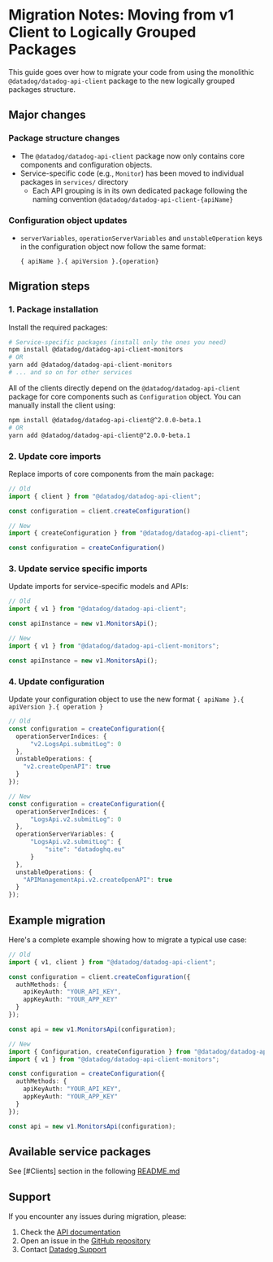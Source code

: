 # Migration Notes: Moving from v1 Client to Logically Grouped Packages

This guide goes over how to migrate your code from using the monolithic `@datadog/datadog-api-client` package to the new logically grouped packages structure.

## Major changes

### Package structure changes
- The `@datadog/datadog-api-client` package now only contains core components and configuration objects.
- Service-specific code (e.g., `Monitor`) has been moved to individual packages in `services/` directory
  - Each API grouping is in its own dedicated package following the naming convention `@datadog/datadog-api-client-{apiName}`

### Configuration object updates
- `serverVariables`, `operationServerVariables` and `unstableOperation` keys in the configuration object now follow the same format:

  ```
  { apiName }.{ apiVersion }.{operation}
  ```

## Migration steps

### 1. Package installation

Install the required packages:

```bash
# Service-specific packages (install only the ones you need)
npm install @datadog/datadog-api-client-monitors
# OR
yarn add @datadog/datadog-api-client-monitors
# ... and so on for other services
```

All of the clients directly depend on the `@datadog/datadog-api-client` package for core components such as `Configuration` object. 
You can manually install the client using:

```bash
npm install @datadog/datadog-api-client@^2.0.0-beta.1
# OR
yarn add @datadog/datadog-api-client@^2.0.0-beta.1
```

### 2. Update core imports
Replace imports of core components from the main package:

```typescript
// Old
import { client } from "@datadog/datadog-api-client";

const configuration = client.createConfiguration()
```

```typescript
// New
import { createConfiguration } from "@datadog/datadog-api-client";

const configuration = createConfiguration()
```

### 3. Update service specific imports
Update imports for service-specific models and APIs:

```typescript
// Old
import { v1 } from "@datadog/datadog-api-client";

const apiInstance = new v1.MonitorsApi();
```

```typescript
// New
import { v1 } from "@datadog/datadog-api-client-monitors";

const apiInstance = new v1.MonitorsApi();
```

### 4. Update configuration
Update your configuration object to use the new format `{ apiName }.{ apiVersion }.{ operation }`

```typescript
// Old
const configuration = createConfiguration({
  operationServerIndices: {
      "v2.LogsApi.submitLog": 0
  },
  unstableOperations: {
    "v2.createOpenAPI": true
  }
});
```

```typescript
// New
const configuration = createConfiguration({
  operationServerIndices: {
      "LogsApi.v2.submitLog": 0
  },
  operationServerVariables: {
      "LogsApi.v2.submitLog": {
          "site": "datadoghq.eu"
      }
  },
  unstableOperations: {
    "APIManagementApi.v2.createOpenAPI": true
  }
});
```

## Example migration

Here's a complete example showing how to migrate a typical use case:

```typescript
// Old
import { v1, client } from "@datadog/datadog-api-client";

const configuration = client.createConfiguration({
  authMethods: {
    apiKeyAuth: "YOUR_API_KEY",
    appKeyAuth: "YOUR_APP_KEY"
  }
});

const api = new v1.MonitorsApi(configuration);
```

```typescript
// New
import { Configuration, createConfiguration } from "@datadog/datadog-api-client";
import { v1 } from "@datadog/datadog-api-client-monitors";

const configuration = createConfiguration({
  authMethods: {
    apiKeyAuth: "YOUR_API_KEY",
    appKeyAuth: "YOUR_APP_KEY"
  }
});

const api = new v1.MonitorsApi(configuration);
```

## Available service packages

See [#Clients] section in the following [README.md](./packages/datadog-api-client/README.md#clients)

## Support

If you encounter any issues during migration, please:
1. Check the [API documentation](https://docs.datadoghq.com/api/)
2. Open an issue in the [GitHub repository](https://github.com/DataDog/datadog-api-client-typescript)
3. Contact [Datadog Support](https://www.datadoghq.com/support/)
